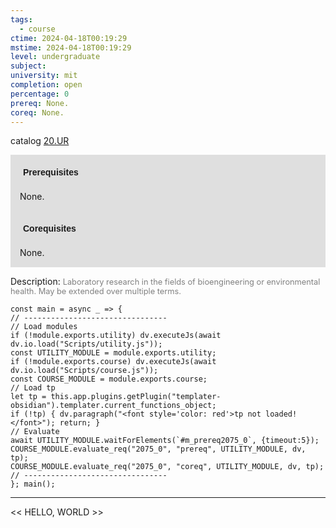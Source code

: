 ```yaml
---
tags:
  - course
ctime: 2024-04-18T00:19:29
mstime: 2024-04-18T00:19:29
level: undergraduate
subject: 
university: mit
completion: open
percentage: 0
prereq: None.
coreq: None.
---
```


catalog [20.UR](http://student.mit.edu/catalog/m20a.html#20.UR)

<span style="display: block; padding: 15px; background-color: rgb(100, 100, 100, 0.2);"><font id="m_prereq2075_0" style="display: block; font-family: Arial, sans-serif; font-weight: bold; padding: 5px">Prerequisites</font><br><span id="prereq2075_0">None.</span></span>
<span style="display: block; padding: 15px; background-color: rgb(100, 100, 100, 0.2);"><font id="m_coreq2075_0" style="display: block; font-family: Arial, sans-serif; font-weight: bold; padding: 5px">Corequisites</font><br><span id="coreq2075_0">None.</span></span>

<font style="">Description:</font>
<font style="color: grey; font-size: 0.8rem;">Laboratory research in the fields of bioengineering or environmental health. May be extended over multiple terms.</font>

```dataviewjs
const main = async _ => {
// --------------------------------
// Load modules
if (!module.exports.utility) dv.executeJs(await dv.io.load("Scripts/utility.js"));
const UTILITY_MODULE = module.exports.utility;
if (!module.exports.course) dv.executeJs(await dv.io.load("Scripts/course.js"));
const COURSE_MODULE = module.exports.course;
// Load tp
let tp = this.app.plugins.getPlugin("templater-obsidian").templater.current_functions_object;
if (!tp) { dv.paragraph("<font style='color: red'>tp not loaded!</font>"); return; }
// Evaluate
await UTILITY_MODULE.waitForElements(`#m_prereq2075_0`, {timeout:5});
COURSE_MODULE.evaluate_req("2075_0", "prereq", UTILITY_MODULE, dv, tp);
COURSE_MODULE.evaluate_req("2075_0", "coreq", UTILITY_MODULE, dv, tp);
// --------------------------------
}; main();
```

---

<< HELLO, WORLD >>
